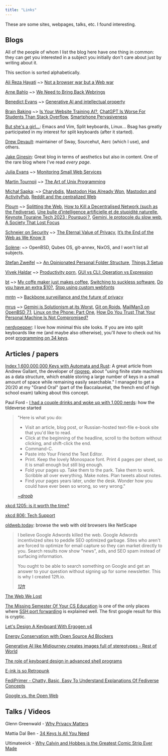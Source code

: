 ```yaml
---
title: "Links"
---
```


These are some sites, webpages, talks, etc. I found interesting.

## Blogs

All of the people of whom I list the blog here have one thing in common: they can get you interested in a subject you initially don't care about just by writing about it.

This section is sorted alphabetically.

[Ali Reza Hayati](https://alirezahayati.com/) ~> [Not a browser war but a Web war](https://alirezahayati.com/2023/08/06/not-a-browser-war-but-a-web-war/)

[Arne Bahlo](https://arne.me/) ~> [We Need to Bring Back Webrings](https://arne.me/blog/we-need-to-bring-back-webrings)

[Benedict Evans](https://www.ben-evans.com/) ~> [Generative AI and intellectual property](https://www.ben-evans.com/benedictevans/2023/8/27/generative-ai-ad-intellectual-property)

[Brain Baking](https://brainbaking.com/) ~> [Is Your Website Training AI?](https://brainbaking.com/post/2023/04/is-your-website-training-ai/), [ChatGPT Is Worse For Students Than Stack Overflow](https://brainbaking.com/post/2023/10/chatgpt-is-worse-for-students-than-stack-overflow/), [Smartphone Pervasiveness](https://brainbaking.com/post/2024/04/smartphone-pervasiveness/)

[But she's a girl...](https://www.rousette.org.uk/): Emacs and Vim, Split keyboards, Linux... Bsag has greatly participated in my interest for split keyboards (after it started).

[Drew Devault](https://drewdevault.com): maintainer of Sway, Sourcehut, Aerc (which I use), and others.

[Jake Ginesin](https://jakegines.in/): Great blog in terms of aesthetics but also in content. One of the rare blog where I've read *every page*.

[Julia Evans](https://jvns.ca/) ~> [Monitoring Small Web Services](https://jvns.ca/blog/2022/07/09/monitoring-small-web-services/)

[Martin Tournoij](https://www.arp242.net/) ~> [The Art of Unix Programming](https://www.arp242.net/the-art-of-unix-programming/)

[Michał Sapka](https://michal.sapka.me/): ~> [Charybdis](https://michal.sapka.me/articles/charybdis/), [Mastodon Has Already Won](https://michal.sapka.me/blog/2023/mastodon-has-already-won/), [Mastodon and ActivityPub](https://michal.sapka.me/articles/mastodon-activity-pub/), [Reddit and the centralized Web](https://michal.sapka.me/articles/reddit-and-the-centralized-web/)

[Ploum](https://ploum.net/index_all.html) ~> [Splitting the Web](https://ploum.net/2023-08-01-splitting-the-web.html), [How to Kill a Decentralised Network (such as the Fediverse)](https://ploum.net/2023-06-23-how-to-kill-decentralised-networks.html), [Une bulle d’intelligence artificielle et de stupidité naturelle](https://ploum.net/2024-04-04-la-bulle-ai.html), [Keynote Touraine Tech 2023 : Pourquoi ?](https://ploum.net/2023-03-30-tnt23-pourquoi.html), [Gemini, le protocole du slow web](https://ploum.net/gemini-le-protocole-du-slow-web/index.html), [A Society That Lost Focus](https://ploum.net/2024-03-18-lost-focus.html)

[Schneier on Security](https://www.schneier.com/) ~> [The Eternal Value of Privacy](https://www.schneier.com/essays/archives/2006/05/the_eternal_value_of.html), [It’s the End of the Web as We Know It](https://www.schneier.com/essays/archives/2024/04/its-the-end-of-the-web-as-we-know-it.html)

[Solène](https://dataswamp.org/~solene/): ~> OpenBSD, Qubes OS, git-annex, NixOS, and I won't list all subjects.

[Stefan Zweifel](https://stefanzweifel.dev/) ~> [An Opinionated Personal Folder Structure](https://stefanzweifel.dev/posts/2023/09/16/an-opinionated-personal-folder-structure), [Things 3 Setup](https://stefanzweifel.dev/posts/2019/12/26/things-3-setup)

[Vivek Haldar](https://blog.vivekhaldar.com/start) ~> [Productivity porn](https://blog.vivekhaldar.com/post/28465017852/productivity-porn), [GUI vs CLI: Operation vs Expression](https://blog.vivekhaldar.com/post/8950163616/gui-vs-cli-operation-vs-expression)

[bt](https://btxx.org/) ~> [My coffe maker just makes coffee](https://btxx.ht/one-thing/), [Switching to suckless software](https://btxx.ht/suckless/), [Do you have an extra &dollar;10?](https://btxx.ht/$10/), [Stop using custom webfonts](https://btxx.ht/webfonts/)

[mntn](https://mntn.xyz) ~> [Backbone surveillance and the future of privacy](https://mntn.xyz/posts/2021-08-28-backbone-surveillance-and-the-future-of-privacy/)

[mrus](https://xn--gckvb8fzb.com/) ~> [Gemini is Solutionism at its Worst](https://xn--gckvb8fzb.com/gemini-is-solutionism-at-its-worst#site-main), [Git on Roids](https://xn--gckvb8fzb.com/git-on-roids/#site-main), [MailMan3 on OpenBSD 7.1](https://xn--gckvb8fzb.com/mailman3-on-openbsd-71/#site-main), [Linux on the Phone: Part One](https://xn--gckvb8fzb.com/linux-on-the-phone-part-one/#site-main), [How Do You Trust That Your Personal Machine Is Not Compromised?](https://xn--gckvb8fzb.com/how-do-you-trust-that-your-personal-machine-is-not-compromised/)

[nerdypepper](https://peppe.rs): I love how minimal this site looks. If you are into split keyboards like me (and maybe also otherwise), you'll _have_ to check out his post [programming on 34 keys](https://peppe.rs/posts/programming_on_34_keys/).

## Articles / papers

[Index 1,600,000,000 Keys with Automata and Rust](https://blog.burntsushi.net/transducers/): A great article from Andrew Gallant, the developer of [ripgrep](https://github.com/BurntSushi/ripgrep), about "using finite state machines as a data structure, which enable storing a large number of keys in a small amount of space while remaining easily searchable." I managed to get a 20/20 at my "Grand Oral" (part of the Baccalauréat, the french end of high school exam) talking about this concept.

Paul Ford - [I had a couple drinks and woke up with 1,000 nerds](https://medium.com/message/tilde-club-i-had-a-couple-drinks-and-woke-up-with-1-000-nerds-a8904f0a2ebf): how the tildeverse started

> "Here is what you do:
>
> - Visit an article, blog post, or Russian-hosted text-file e-book site that you'd like to read.
> - Click at the beginning of the headline, scroll to the bottom without clicking, and shift-click the end.
> - Command-C.
> - Paste into Your Friend the Text Editor.
> - Print. Keep the lovely Monospace font. Print 4 pages per sheet, so it is small enough but still big enough.
> - Fold your pages up. Take them to the park. Take them to work. Scribble all over everything. Make notes. Plan tweets about notes.
> - Find your pages years later, under the desk. Wonder how you could have ever been so wrong, so very wrong."
>
> <cite>[~droob](https://tilde.club/~droob/)</cite>

[xkcd 1205: is it worth the time?](https://xkcd.com/1205/)

[xkcd 806: Tech Support](https://xkcd.com/806/)

[oldweb.today](https://oldweb.today/?browser=ns3-mac#https://tarneo.fr): browse the web with old browsers like NetScape

> I believe Google Adwords killed the web. Google Adwords incentivized sites to peddle SEO optimized garbage. Sites who aren't are forced to optimize for email capture so they can market directly to you. Search results now show "news", ads, and SEO spam instead of surfacing information.
>
> You ought to be able to search something on Google and get an answer to your question without signing up for some newsletter. This is why I created 12ft.io.
>
> <cite>[12ft](https://12ft.io)</cite>

[The Web We Lost](https://www.anildash.com/2012/12/13/the_web_we_lost/)

[The Missing Semester Of Your CS Education](https://missing.csail.mit.edu/) is one of the only places where [SSH port forwarding](https://missing.csail.mit.edu/2020/command-line/#port-forwarding) is explained well. The first google result for this is cryptic.

[Let's Design A Keyboard With Ergogen v4](https://flatfootfox.com/ergogen-introduction/)

[Energy Conservation with Open Source Ad Blockers](https://www.mdpi.com/2227-7080/8/2/18)

[Generative AI like Midjourney creates images full of stereotypes - Rest of World](https://restofworld.org/2023/ai-image-stereotypes/)

[The role of keyboard design in advanced shell programs](https://nyxt.atlas.engineer/article/keyboard.org)

[E-ink is so Retropunk](https://rmkit.dev/eink-is-so-retropunk/)

[FediPrimer - Chatty, Basic, Easy To Understand Explanations Of Fediverse Concepts](http://fediprimer.org/index.php)

[Google vs. the Open Web](https://interpeer.io/blog/2023/07/google-vs-the-open-web/)

## Talks / Videos

Glenn Greenwald - [Why Privacy Matters](https://iv.renn.es/watch?v=pcSlowAhvUk)

Mattia Dal Ben - [34 Keys Is All You Need](https://iv.renn.es/watch?v=unMXQTSQEak)

Ultimateeick - [Why Calvin and Hobbes is the Greatest Comic Strip Ever Made](https://iv.renn.es/watch?v=vMD3casO_q4)
